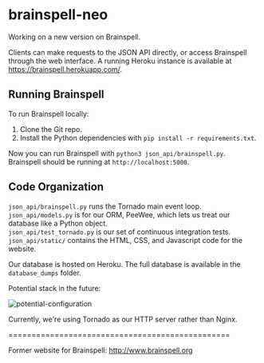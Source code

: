 # brainspell-neo
Working on a new version on Brainspell.

Clients can make requests to the JSON API directly, or access Brainspell through the web interface. A running Heroku instance is available at https://brainspell.herokuapp.com/.

## Running Brainspell

To run Brainspell locally:  
1) Clone the Git repo.  
2) Install the Python dependencies with `pip install -r requirements.txt`.

Now you can run Brainspell with `python3 json_api/brainspell.py`. Brainspell should be running at `http://localhost:5000`.

## Code Organization

`json_api/brainspell.py` runs the Tornado main event loop.  
`json_api/models.py` is for our ORM, PeeWee, which lets us treat our database like a Python object.  
`json_api/test_tornado.py` is our set of continuous integration tests.  
`json_api/static/` contains the HTML, CSS, and Javascript code for the website.

Our database is hosted on Heroku. The full database is available in the `database_dumps` folder.

Potential stack in the future:

![potential-configuration](https://cloud.githubusercontent.com/assets/7029855/19992170/d2a514dc-a1f8-11e6-94bc-f26eb1c4840d.png)

Currently, we're using Tornado as our HTTP server rather than Nginx.

================================================

Former website for Brainspell: http://www.brainspell.org
